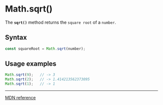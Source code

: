 # Math.sqrt()

The **`sqrt()`** method returns the `square root` of a `number`.

## Syntax

```js
const squareRoot = Math.sqrt(number);
```

## Usage examples

```js
Math.sqrt(9);   // -> 3
Math.sqrt(2);   // -> 1.414213562373095
Math.sqrt(1);   // -> 1
```

---

[MDN reference](https://developer.mozilla.org/en-US/docs/Web/JavaScript/Reference/Global_Objects/Math/sqrt)
